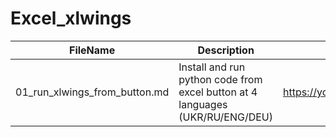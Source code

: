 # Excel_xlwings

| FileName | Description | YoutubeLink |
| -------- | ------- | ------- |
| 01_run_xlwings_from_button.md | Install and run python code from excel button at 4 languages (UKR/RU/ENG/DEU) | https://youtu.be/oT7fbW9CrpE | 
